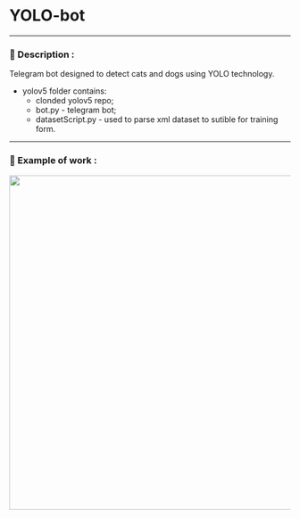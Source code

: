 # YOLO-bot

---
### :mag_right: Description :
Telegram bot designed to detect cats and dogs using YOLO technology.
- yolov5 folder contains:
    - clonded yolov5 repo;
    - bot.py - telegram bot;
    - datasetScript.py - used to parse xml dataset to sutible for training form.
---

### :briefcase: Example of work :
<img src="https://user-images.githubusercontent.com/51875349/180973591-6a9616ec-4bc6-4a7c-b2af-9b109edb8be5.png" width="600"> </img>
